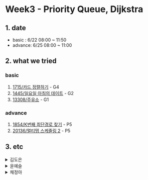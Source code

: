 # Week3 - Priority Queue, Dijkstra

## 1. date
- basic : 6/22 08:00 ~ 11:50
- advance: 6/25 08:00 ~ 11:00

## 2. what we tried
### basic   
1. [1715/카드 정렬하기](https://www.acmicpc.net/problem/1715) - G4
2. [1445/일요일 아침의 데이트](https://www.acmicpc.net/problem/1445) - G2
3. [13308/주유소](https://www.acmicpc.net/problem/13308) - G1

### advance   
1. [1854/K번째 최단경로 찾기](https://www.acmicpc.net/problem/1854) - P5   
2. [20136/멀티탭 스케줄링 2](https://www.acmicpc.net/problem/20136) - P5

## 3. etc
<details>
<summary>김도은</summary>
<div markdown="1">       

1. [1445] 일요일 아침의 데이트 
	* 우선순위 큐에서 확인한 것을 pop하지 않아 틀림
	* 쓰레기 주변 지역에 수를 부여할 때 아무것도 없는 지역에만 부여해야 하는데 조건을 잘못 설정함

</div>
</details>
<details>
<summary>윤예슬</summary>
<div markdown="1">       
1. [20136] 멀티탭 스케줄링 2
	* 이미 멀티탭에 있는 경우 큐에 있는 원소를 수정하는 대신 정보가 갱신된 새로운 원소를 push 해주도록 하였으나 멀티탭에 자리가 아직 남은 경우 같은 전자제품을 여러 개 꼽게 됨. 따라서 먼저 전자제품 n개를 멀티탭에 꼽아두고 시작.


</div>
</details>

<details>
<summary>채정아</summary>
<div markdown="1">       

1. [13308] 주유소 
	* 각 도시 별 주유소 금액 중 최소를 우선순위 큐에 넣지 않고 이미 지나온 도시 번호를 넣어서 틀렸음
2. [1854] k번째 최단경로 찾기   
	* 거리를 저장하는 큐를 우선순위 큐로 하지 않고 k번째 원소에 접근해 답을 찾으려 해서 틀렸음  
</div>
</details>
